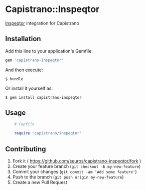 # Capistrano::Inspeqtor

[Inspeqtor](http://contribsys.com/inspeqtor) integration for Capistrano

## Installation

Add this line to your application's Gemfile:

```ruby
gem 'capistrano-inspeqtor'
```

And then execute:

    $ bundle

Or install it yourself as:

    $ gem install capistrano-inspeqtor


## Usage
```ruby
    # Capfile

    require 'capistrano/inspeqtor'
```

## Contributing

1. Fork it ( https://github.com/seuros/capistrano-inspeqtor/fork )
2. Create your feature branch (`git checkout -b my-new-feature`)
3. Commit your changes (`git commit -am 'Add some feature'`)
4. Push to the branch (`git push origin my-new-feature`)
5. Create a new Pull Request
